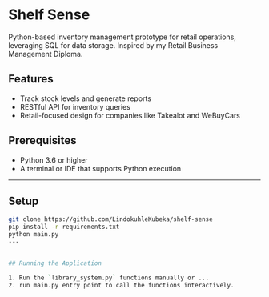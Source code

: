 
# Shelf Sense
Python-based inventory management prototype for retail operations, leveraging SQL for data storage. Inspired by my Retail Business Management Diploma.


## Features
- Track stock levels and generate reports
- RESTful API for inventory queries
- Retail-focused design for companies like Takealot and WeBuyCars

## Prerequisites

- Python 3.6 or higher
- A terminal or IDE that supports Python execution

---

## Setup
```bash
git clone https://github.com/LindokuhleKubeka/shelf-sense
pip install -r requirements.txt
python main.py
---


## Running the Application

1. Run the `library_system.py` functions manually or ...
2. run main.py entry point to call the functions interactively.


